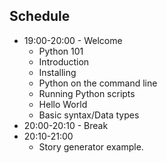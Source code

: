 ## Schedule

* 19:00-20:00 - Welcome
	* Python 101
	* Introduction
	* Installing
	* Python on the command line
	* Running Python scripts
	* Hello World
	* Basic syntax/Data types
* 20:00-20:10 - Break
* 20:10-21:00
    * Story generator example.

